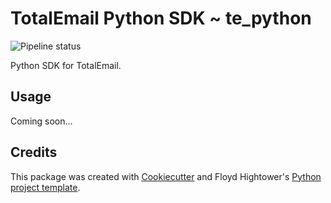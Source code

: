 # TotalEmail Python SDK ~ te_python

![Pipeline status](https://gitlab.com/totalemail/te_python/badges/master/build.svg)

Python SDK for TotalEmail.

## Usage

Coming soon...

## Credits

This package was created with [Cookiecutter](https://github.com/audreyr/cookiecutter) and Floyd Hightower's [Python project template](https://gitlab.com/fhightower-templates/python-project-template).
